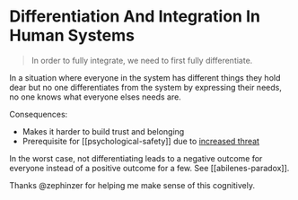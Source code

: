# Differentiation And Integration In Human Systems

> In order to fully integrate, we need to first fully differentiate.

In a situation where everyone in the system has different things they hold dear but no one differentiates from the system by expressing their needs, no one knows what everyone elses needs are.

Consequences:

* Makes it harder to build trust and belonging
* Prerequisite for [[psychological-safety]] due to [increased threat](organism-and-environment.md)

In the worst case, not differentiating leads to a negative outcome for everyone instead of a positive outcome for a few. See [[abilenes-paradox]].

Thanks @zephinzer for helping me make sense of this cognitively.
